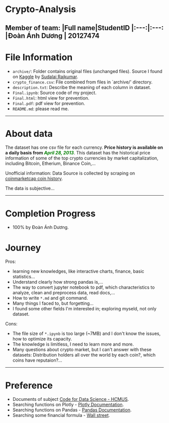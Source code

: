 # Crypto-Analysis
Member of team:
|Full name|StudentID
|:---:|:---:
|Đoàn Ánh Dương | 20127474
---
# File Information
 - `archive/`: Folder contains original files (unchanged files). Source I found on [Kaggle](https://www.kaggle.com/datasets/sudalairajkumar/cryptocurrencypricehistory) by [Sudalai Rajkumar](https://www.kaggle.com/sudalairajkumar).
 - `crypto_finance.csv`: File combined from files in `archive/' directory.
 - `description.txt`: Describe the meaning of each column in dataset.
 - `Final.ipynb`: Source code of my project.
 - `Final.html`: html view for prevention.
 - `Final.pdf`: pdf view for prevention.
 - `README.md`: please read me.
---
# About data
 
 The dataset has one csv file for each currency. **Price history is available on a daily basis from <font color = 'green'>*April 28, 2013*</font>**. This dataset has the historical price information of some of the top crypto currencies by market capitalization, including Bitcoin, Etherium, Binance Coin,...
 
 Unofficial information: Data Source is collected by scraping on [coinmarketcap coin history](https://coinmarketcap.com/).
 
 The data is subjective...

---
# Completion Progress
 - 100% by Đoàn Ánh Dương.
# Journey
 Pros:
 - learning new knowledges, like interactive charts, finance, basic statistics...
 - Understand clearly how strong pandas is,...
 - The way to convert jupyter notebook to pdf, which characteristics to analyze, clean and preprocess data, read docs,...
 - How to write `*.md` and git command.
 - Many things I faced to, but forgetting...
 - I found some other fields I'm interested in; exploring myseld, not only dataset.
 
 Cons:
 - The file size of `*.ipynb` is too large (~7MB) and I don't know the issues, how to optimize its capacity.
 - The knowledge is limitless, I need to learn more and more.
 - Many questions about crypto market, but I can't answer with these datasets: Distribution holders all over the world by each coin?, which coins have reputaion?...

---
# Preference
 - Documents of subject [Code for Data Science - HCMUS](https://drive.google.com/drive/u/0/folders/1WBgeLNoWVuWRaGrp2i6Z4tAEn8IpFqpq).
 - Searching functions on Plotly - [Plotly Documentation](https://plotly.com/python/).
 - Searching functions on Pandas - [Pandas Documentation](https://pandas.pydata.org/docs/reference/frame.html).
 - Searching some financial formula - [Wall street](https://www.wallstreetmojo.com/volatility-formula/).
